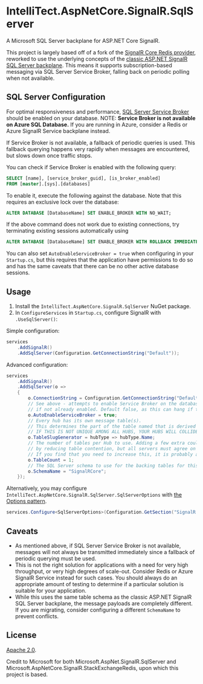 # IntelliTect.AspNetCore.SignalR.SqlServer

A Microsoft SQL Server backplane for ASP.NET Core SignalR.

This project is largely based off of a fork of the [SignalR Core Redis provider](https://github.com/dotnet/aspnetcore/tree/main/src/SignalR/server/StackExchangeRedis), reworked to use the underlying concepts of the [classic ASP.NET SignalR SQL Server backplane](https://github.com/SignalR/SignalR/tree/main/src/Microsoft.AspNet.SignalR.SqlServer). This means it supports subscription-based messaging via SQL Server Service Broker, falling back on periodic polling when not available.


## SQL Server Configuration

For optimal responsiveness and performance, [SQL Server Service Broker](https://docs.microsoft.com/en-us/sql/database-engine/configure-windows/sql-server-service-broker?view=sql-server-ver15) should be enabled on your database. NOTE: **Service Broker is not available on Azure SQL Database.** If you are running in Azure, consider a Redis or Azure SignalR Service backplane instead.

If Service Broker is not available, a fallback of periodic queries is used. This fallback querying happens very rapidly when messages are encountered, but slows down once traffic stops.

You can check if Service Broker is enabled with the following query:
``` sql
SELECT [name], [service_broker_guid], [is_broker_enabled]
FROM [master].[sys].[databases]
```

To enable it, execute the following against the database. Note that this requires an exclusive lock over the database:
``` sql
ALTER DATABASE [DatabaseName] SET ENABLE_BROKER WITH NO_WAIT;
```

If the above command does not work due to existing connections, try terminating existing sessions automatically using
``` sql 
ALTER DATABASE [DatabaseName] SET ENABLE_BROKER WITH ROLLBACK IMMEDIATE
```

You can also set `AutoEnableServiceBroker = true` when configuring in your `Startup.cs`, but this requires that the application have permissions to do so and has the same caveats that there can be no other active database sessions.

## Usage

1. Install the `IntelliTect.AspNetCore.SignalR.SqlServer` NuGet package.
2. In `ConfigureServices` in `Startup.cs`, configure SignalR with `.UseSqlServer()`:


Simple configuration:
``` cs
services
    .AddSignalR()
    .AddSqlServer(Configuration.GetConnectionString("Default"));
```

Advanced configuration:

``` cs 
services
    .AddSignalR()
    .AddSqlServer(o =>
    {
        o.ConnectionString = Configuration.GetConnectionString("Default");
        // See above - attempts to enable Service Broker on the database at startup
        // if not already enabled. Default false, as this can hang if the database has other sessions.
        o.AutoEnableServiceBroker = true;
        // Every hub has its own message table(s). 
        // This determines the part of the table named that is derived from the hub name.
        // IF THIS IS NOT UNIQUE AMONG ALL HUBS, YOUR HUBS WILL COLLIDE AND MESSAGES MIX.
        o.TableSlugGenerator = hubType => hubType.Name;
        // The number of tables per Hub to use. Adding a few extra could increase throughput
        // by reducing table contention, but all servers must agree on the number of tables used.
        // If you find that you need to increase this, it is probably a hint that you need to switch to Redis.
        o.TableCount = 1;
        // The SQL Server schema to use for the backing tables for this backplane.
        o.SchemaName = "SignalRCore";
    });
```

Alternatively, you may configure `IntelliTect.AspNetCore.SignalR.SqlServer.SqlServerOptions` with [the Options pattern](https://docs.microsoft.com/en-us/aspnet/core/fundamentals/configuration/?view=aspnetcore-5.0).

``` cs
services.Configure<SqlServerOptions>(Configuration.GetSection("SignalR:SqlServer"));
```

## Caveats

* As mentioned above, if SQL Server Service Broker is not available, messages will not always be transmitted immediately since a fallback of periodic querying must be used.
* This is not the right solution for applications with a need for very high throughput, or very high degrees of scale-out. Consider Redis or Azure SignalR Service instead for such cases. You should always do an appropriate amount of testing to determine if a particular solution is suitable for your application.
* While this uses the same table schema as the classic ASP.NET SignalR SQL Server backplane, the message payloads are completely different. If you are migrating, consider configuring a different `SchemaName` to prevent conflicts.

## License

[Apache 2.0](./LICENSE.txt). 

Credit to Microsoft for both Microsoft.AspNet.SignalR.SqlServer and Microsoft.AspNetCore.SignalR.StackExchangeRedis, upon which this project is based.